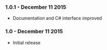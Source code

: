 ### 1.0.1 - December 11 2015
* Documentation and C# interface improved

### 1.0 - December 11 2015
* Initial release
